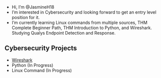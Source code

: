 - Hi, I’m @JasmineH18
- I’m interested in Cybersecurity and looking forward to get an entry level position for it.
- I’m currently learning Linux commands from multiple sources, THM Complete Beginner Path, THM Introduction to Python, and Wireshark. Studying Qualys Endpoint Detection and Response.

Cybersecurity Projects
----------------------
* [Wireshark](https://github.com/JasmineH18/Practicing-Wireshark.git)
* Python (In Progress)
* Linux Command (In Progress)

<!---
JasmineH18/JasmineH18 is a ✨ special ✨ repository because its `README.md` (this file) appears on your GitHub profile.
You can click the Preview link to take a look at your changes.
--->
